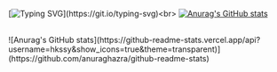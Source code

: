 [![Typing SVG](https://readme-typing-svg.herokuapp.com?duration=3000&color=F7C242&lines=Hello!;I+go+to+school+by+bus.)](https://git.io/typing-svg)<br>
[![Anurag's GitHub stats](https://github-readme-stats.vercel.app/api?username=hkssy&theme=dark)](https://github.com/anuraghazra/github-readme-stats)

<br>
![Anurag's GitHub stats](https://github-readme-stats.vercel.app/api?username=hkssy&show_icons=true&theme=transparent)](https://github.com/anuraghazra/github-readme-stats)

